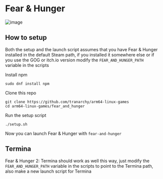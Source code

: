# Fear & Hunger

![image](https://github.com/user-attachments/assets/015ffb2a-f76a-452f-87f3-3f35548d65d1)

## How to setup

Both the setup and the launch script assumes that you have Fear & Hunger installed in the default Steam path, if you installed it somewhere else or if you use the GOG or itch.io version modify the `FEAR_AND_HUNGER_PATH` variable in the scripts

Install npm

```
sudo dnf install npm
```

Clone this repo

```
git clone https://github.com/tranarchy/arm64-linux-games
cd arm64-linux-games/fear_and_hunger
```

Run the setup script

```
./setup.sh
```

Now you can launch Fear & Hunger with `fear-and-hunger`

## Termina

Fear & Hunger 2: Termina should work as well this way, just modify the `FEAR_AND_HUNGER_PATH` variable in the scripts to point to the Termina path, also make a new launch script for Termina
